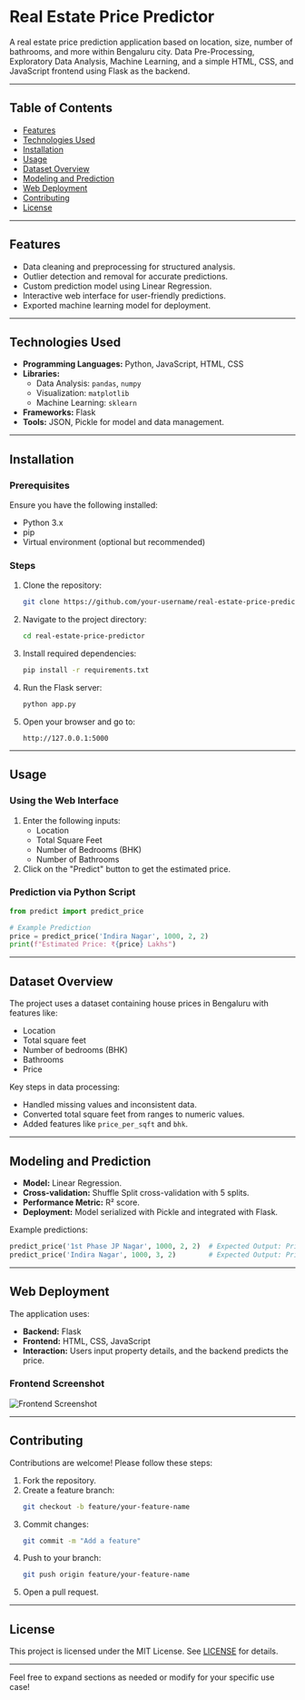 # Real Estate Price Predictor

A real estate price prediction application based on location, size, number of bathrooms, and more within Bengaluru city. Data Pre-Processing, Exploratory Data Analysis, Machine Learning, and a simple HTML, CSS, and JavaScript frontend using Flask as the backend.

---

## Table of Contents
- [Features](#features)
- [Technologies Used](#technologies-used)
- [Installation](#installation)
- [Usage](#usage)
- [Dataset Overview](#dataset-overview)
- [Modeling and Prediction](#modeling-and-prediction)
- [Web Deployment](#web-deployment)
- [Contributing](#contributing)
- [License](#license)

---

## Features
- Data cleaning and preprocessing for structured analysis.
- Outlier detection and removal for accurate predictions.
- Custom prediction model using Linear Regression.
- Interactive web interface for user-friendly predictions.
- Exported machine learning model for deployment.

---

## Technologies Used
- **Programming Languages:** Python, JavaScript, HTML, CSS
- **Libraries:**
  - Data Analysis: `pandas`, `numpy`
  - Visualization: `matplotlib`
  - Machine Learning: `sklearn`
- **Frameworks:** Flask
- **Tools:** JSON, Pickle for model and data management.

---

## Installation

### Prerequisites
Ensure you have the following installed:
- Python 3.x
- pip
- Virtual environment (optional but recommended)

### Steps
1. Clone the repository:
   ```bash
   git clone https://github.com/your-username/real-estate-price-predictor.git
   ```
2. Navigate to the project directory:
   ```bash
   cd real-estate-price-predictor
   ```
3. Install required dependencies:
   ```bash
   pip install -r requirements.txt
   ```
4. Run the Flask server:
   ```bash
   python app.py
   ```
5. Open your browser and go to:
   ```
   http://127.0.0.1:5000
   ```

---

## Usage

### Using the Web Interface
1. Enter the following inputs:
   - Location
   - Total Square Feet
   - Number of Bedrooms (BHK)
   - Number of Bathrooms
2. Click on the "Predict" button to get the estimated price.

### Prediction via Python Script
```python
from predict import predict_price

# Example Prediction
price = predict_price('Indira Nagar', 1000, 2, 2)
print(f"Estimated Price: ₹{price} Lakhs")
```

---

## Dataset Overview
The project uses a dataset containing house prices in Bengaluru with features like:
- Location
- Total square feet
- Number of bedrooms (BHK)
- Bathrooms
- Price

Key steps in data processing:
- Handled missing values and inconsistent data.
- Converted total square feet from ranges to numeric values.
- Added features like `price_per_sqft` and `bhk`.

---

## Modeling and Prediction
- **Model:** Linear Regression.
- **Cross-validation:** Shuffle Split cross-validation with 5 splits.
- **Performance Metric:** R² score.
- **Deployment:** Model serialized with Pickle and integrated with Flask.

Example predictions:
```python
predict_price('1st Phase JP Nagar', 1000, 2, 2)  # Expected Output: Price in Lakhs
predict_price('Indira Nagar', 1000, 3, 2)        # Expected Output: Price in Lakhs
```

---

## Web Deployment

The application uses:
- **Backend:** Flask
- **Frontend:** HTML, CSS, JavaScript
- **Interaction:** Users input property details, and the backend predicts the price.

### Frontend Screenshot
![Frontend Screenshot](screenshot.png)

---

## Contributing
Contributions are welcome! Please follow these steps:
1. Fork the repository.
2. Create a feature branch:
   ```bash
   git checkout -b feature/your-feature-name
   ```
3. Commit changes:
   ```bash
   git commit -m "Add a feature"
   ```
4. Push to your branch:
   ```bash
   git push origin feature/your-feature-name
   ```
5. Open a pull request.

---

## **License**
This project is licensed under the MIT License. See [LICENSE](LICENSE) for details.

---

Feel free to expand sections as needed or modify for your specific use case!
